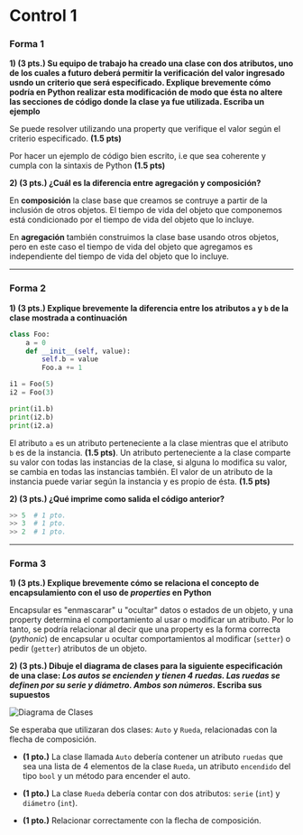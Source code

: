 ﻿# Control 1

### Forma 1

**1) (3 pts.) Su equipo de trabajo ha creado una clase con dos atributos, uno de los cuales a futuro deberá permitir la verificación del valor ingresado usndo un criterio que será especificado. Explique brevemente cómo podría en Python realizar esta modificación de modo que ésta no altere las secciones de código donde la clase ya fue utilizada. Escriba un ejemplo**

Se puede resolver utilizando una property que verifique el valor según el criterio especificado. **(1.5 pts)**

Por hacer un ejemplo de código bien escrito, i.e que sea coherente y cumpla con la sintaxis de Python **(1.5 pts)**

**2) (3 pts.) ¿Cuál es la diferencia entre agregación y composición?**

En **composición** la clase base que creamos se contruye a partir de la inclusión de otros objetos. El tiempo de vida del objeto que componemos está condicionado por el tiempo de vida del objeto que lo incluye. 

En **agregación** también construimos la clase base usando otros objetos, pero en este caso el tiempo de vida del objeto que agregamos es independiente del tiempo de vida del objeto que lo incluye. 

-----------

### Forma 2
**1) (3 pts.) Explique brevemente la diferencia entre los atributos `a` y `b` de la clase mostrada a continuación**

```python
class Foo:
	a = 0
	def __init__(self, value):
		self.b = value
		Foo.a += 1

i1 = Foo(5)
i2 = Foo(3)

print(i1.b)
print(i2.b)
print(i2.a)
```

El atributo `a` es un atributo perteneciente a la clase mientras que el atributo `b` es de la instancia. **(1.5 pts)**. Un atributo perteneciente a la clase comparte su valor con todas las instancias de la clase, si alguna lo modifica su valor, se cambia en todas las instancias también. El valor de un atributo de la instancia puede variar según la instancia y es propio de ésta. **(1.5 pts)**



**2) (3 pts.) ¿Qué imprime como salida el código anterior?**

```python
>> 5  # 1 pto. 
>> 3  # 1 pto.
>> 2  # 1 pto.
```

----------

### Forma 3
**1) (3 pts.) Explique brevemente cómo se relaciona el concepto de encapsulamiento con el uso de _properties_ en Python**

Encapsular es "enmascarar" u "ocultar" datos o estados de un objeto, y una property determina el comportamiento al usar o modificar un atributo. Por lo tanto, se podría relacionar al decir que una property es la forma correcta (*pythonic*) de encapsular u ocultar comportamientos al modificar (`setter`) o pedir (`getter`) atributos de un objeto.

**2) (3 pts.) Dibuje el diagrama de clases para la siguiente especificación de una clase: _Los autos se encienden y tienen 4 ruedas. Las ruedas se definen por su serie y diámetro. Ambos son números._ Escriba sus supuestos**

![Diagrama de Clases](https://github.com/IIC2233-2016-02/Syllabus/tree/master/Controles/DiagramaC01.png)


Se esperaba que utilizaran dos clases: `Auto` y `Rueda`, relacionadas con la flecha de composición.

* **(1 pto.)** La clase llamada `Auto` debería contener un atributo `ruedas` que sea una lista de 4 elementos de la clase `Rueda`, un atributo `encendido` del tipo `bool` y un método para encender el auto.

* **(1 pto.)** La clase `Rueda` debería contar con dos atributos: `serie` (`int`) y `diámetro` (`int`).

* **(1 pto.)** Relacionar correctamente con la flecha de composición.
